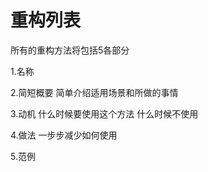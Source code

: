 # 重构列表

所有的重构方法将包括5各部分

1.名称 

2.简短概要 简单介绍适用场景和所做的事情

3.动机 什么时候要使用这个方法 什么时候不使用

4.做法 一步步减少如何使用

5.范例



